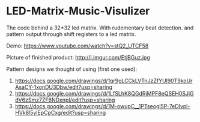 LED-Matrix-Music-Visulizer
==========================

The code behind a 32*32 led matrix. With rudementary beat detection. and pattern output through shift registers to a led matrix.

Demo: https://www.youtube.com/watch?v=stQ2_UTCF58

Picture of finished product: http://i.imgur.com/EtjBGuz.jpg

Pattern designs we thought of using (first one used):
1. https://docs.google.com/drawings/d/1gr9gLCCkLVTnJzZfYUl90T9koUrAsaCY-1xonDU3Dbw/edit?usp=sharing
2. https://docs.google.com/drawings/d/1LfSLhK8QGdRjMPF8eQSEH0SJjGdV6zSmz7ZF6NDxnpI/edit?usp=sharing
3. https://docs.google.com/drawings/d/1M-owupC__1PTseogl5P-7eDIvpl-HVk8l5ylEpCpCxg/edit?usp=sharing
